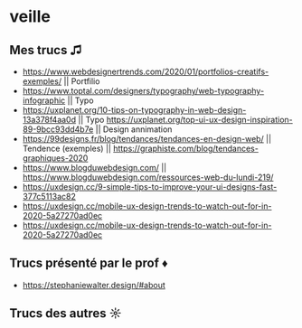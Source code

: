 # veille


## Mes trucs ♫
* https://www.webdesignertrends.com/2020/01/portfolios-creatifs-exemples/  || Portfilio
* https://www.toptal.com/designers/typography/web-typography-infographic || Typo
* https://uxplanet.org/10-tips-on-typography-in-web-design-13a378f4aa0d ||  Typo https://uxplanet.org/top-ui-ux-design-inspiration-89-9bcc93dd4b7e || Design annimation
* https://99designs.fr/blog/tendances/tendances-en-design-web/ || Tendence (exemples) || https://graphiste.com/blog/tendances-graphiques-2020
* https://www.blogduwebdesign.com/  || https://www.blogduwebdesign.com/ressources-web-du-lundi-219/
* https://uxdesign.cc/9-simple-tips-to-improve-your-ui-designs-fast-377c5113ac82
* https://uxdesign.cc/mobile-ux-design-trends-to-watch-out-for-in-2020-5a27270ad0ec
* https://uxdesign.cc/mobile-ux-design-trends-to-watch-out-for-in-2020-5a27270ad0ec




## Trucs présenté par le prof ♦
* https://stephaniewalter.design/#about

## Trucs des autres ☼

